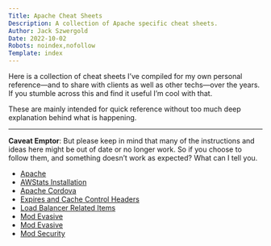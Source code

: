 ```yaml
---
Title: Apache Cheat Sheets
Description: A collection of Apache specific cheat sheets.
Author: Jack Szwergold
Date: 2022-10-02
Robots: noindex,nofollow
Template: index
---
```


Here is a collection of cheat sheets I’ve compiled for my own personal reference—and to share with clients as well as other techs—over the years. If you stumble across this and find it useful I’m cool with that.

These are mainly intended for quick reference without too much deep explanation behind what is happening.

***

**Caveat Emptor**: But please keep in mind that many of the instructions and ideas here might be out of date or no longer work. So if you choose to follow them, and something doesn’t work as expected? What can I tell you.

- [Apache](apache/apache)
- [AWStats Installation](apache/awstats_installation)
- [Apache Cordova](apache/cordova)
- [Expires and Cache Control Headers](apache/expires_and_cache_control_headers)
- [Load Balancer Related Items](apache/load_balancer_related_items)
- [Mod Evasive](apache/mod_evasive)
- [Mod Evasive](apache/mod_security)
- [Mod Security](apache/ssl_certificates)